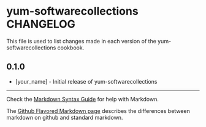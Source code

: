 # yum-softwarecollections CHANGELOG

This file is used to list changes made in each version of the yum-softwarecollections cookbook.

## 0.1.0
- [your_name] - Initial release of yum-softwarecollections

- - -
Check the [Markdown Syntax Guide](http://daringfireball.net/projects/markdown/syntax) for help with Markdown.

The [Github Flavored Markdown page](http://github.github.com/github-flavored-markdown/) describes the differences between markdown on github and standard markdown.
